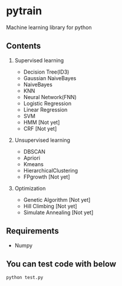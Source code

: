 # pytrain

Machine learning library for python

## Contents
    
1. Supervised learning
    + Decision Tree(ID3)
    + Gaussian NaiveBayes
    + NaiveBayes
    + KNN
    + Neural Network(FNN)
    + Logistic Regression
    + Linear Regression
    + SVM
    + HMM [Not yet]
    + CRF [Not yet]

2. Unsupervised learning
    + DBSCAN
    + Apriori
    + Kmeans
    + HierarchicalClustering
    + FPgrowth [Not yet]

3. Optimization
    + Genetic Algorithm [Not yet]
    + Hill Climbing [Not yet]
    + Simulate Annealing [Not yet]

## Requirements

 - Numpy

## You can test code with below

    python test.py
